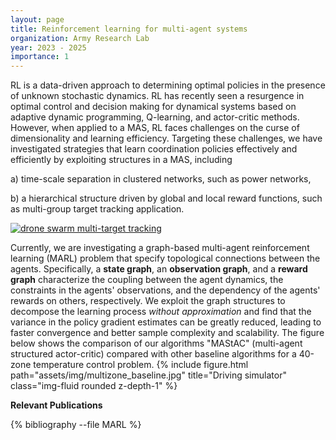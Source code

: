 ```yaml
---
layout: page
title: Reinforcement learning for multi-agent systems
organization: Army Research Lab
year: 2023 - 2025
importance: 1
---
```

RL is a data-driven approach to determining optimal policies in the presence of unknown stochastic dynamics. 	RL has recently seen a resurgence in optimal control and decision making for dynamical systems based on adaptive dynamic programming, Q-learning, and actor-critic methods. However, when applied to a MAS, RL faces challenges on the  curse of dimensionality and learning efficiency. Targeting these challenges, we have investigated strategies that learn coordination policies effectively and efficiently by exploiting structures in a MAS, including 

a) time-scale separation in clustered networks, such as power networks,

b) a hierarchical structure driven by global and local reward functions, such as multi-group target tracking application.

[![drone swarm multi-target tracking](https://img.youtube.com/vi/CEz4tTX1CIU/0.jpg)](https://www.youtube.com/watch?v=CEz4tTX1CIU)


Currently, we are investigating a graph-based multi-agent reinforcement learning (MARL) problem that specify topological connections between the agents. Specifically, a **state graph**, an **observation graph**, and a **reward graph** characterize the coupling between the agent dynamics, the constraints in the agents' observations, and the dependency of the agents' rewards on others, respectively. We exploit the graph structures to decompose the learning process *without approximation* and find that the variance in the policy gradient estimates can be greatly reduced, leading to faster convergence and better sample complexity and scalability. The figure below shows the comparison of our algorithms "MAStAC" (multi-agent structured actor-critic) compared with other baseline algorithms for a 40-zone temperature control problem. 
{% include figure.html path="assets/img/multizone_baseline.jpg" title="Driving simulator" class="img-fluid rounded z-depth-1" %}

**Relevant Publications**

<div class="publications">


{% bibliography --file MARL %}


</div>
